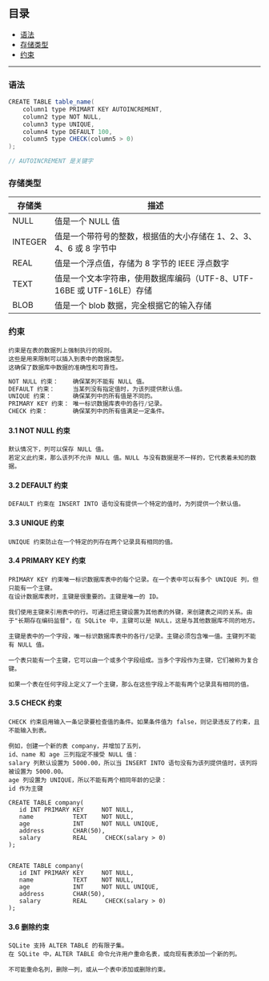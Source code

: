 
## 目录
* [语法](#语法)
* [存储类型](#存储类型)
* [约束](#约束)


****

### 语法
```java
CREATE TABLE table_name(
    column1 type PRIMART KEY AUTOINCREMENT,
    column2 type NOT NULL,
    column3 type UNIQUE,
    column4 type DEFAULT 100,
    column5 type CHECK(column5 > 0)
);

// AUTOINCREMENT 是关键字
```

### 存储类型
| 存储类| 描述 |
|---|---
| NULL |	值是一个 NULL 值
| INTEGER |	值是一个带符号的整数，根据值的大小存储在 1、2、3、4、6 或 8 字节中
| REAL |	值是一个浮点值，存储为 8 字节的 IEEE 浮点数字
| TEXT |	值是一个文本字符串，使用数据库编码（UTF-8、UTF-16BE 或 UTF-16LE）存储
| BLOB |	值是一个 blob 数据，完全根据它的输入存储

### 约束
    约束是在表的数据列上强制执行的规则。
    这些是用来限制可以插入到表中的数据类型。
    这确保了数据库中数据的准确性和可靠性。

```java
NOT NULL 约束：	确保某列不能有 NULL 值。
DEFAULT 约束：	    当某列没有指定值时，为该列提供默认值。
UNIQUE 约束：	    确保某列中的所有值是不同的。
PRIMARY KEY 约束：	唯一标识数据库表中的各行/记录。
CHECK 约束：		确保某列中的所有值满足一定条件。
```

#### 3.1 NOT NULL 约束
    默认情况下，列可以保存 NULL 值。
    若定义此约束，那么该列不允许 NULL 值。NULL 与没有数据是不一样的，它代表着未知的数据。

#### 3.2 DEFAULT 约束
    DEFAULT 约束在 INSERT INTO 语句没有提供一个特定的值时，为列提供一个默认值。

#### 3.3 UNIQUE 约束
    UNIQUE 约束防止在一个特定的列存在两个记录具有相同的值。

#### 3.4 PRIMARY KEY 约束
    PRIMARY KEY 约束唯一标识数据库表中的每个记录。在一个表中可以有多个 UNIQUE 列，但只能有一个主键。
    在设计数据库表时，主键是很重要的。主键是唯一的 ID。

    我们使用主键来引用表中的行。可通过把主键设置为其他表的外键，来创建表之间的关系。由于"长期存在编码监督"，在 SQLite 中，主键可以是 NULL，这是与其他数据库不同的地方。

    主键是表中的一个字段，唯一标识数据库表中的各行/记录。主键必须包含唯一值。主键列不能有 NULL 值。

    一个表只能有一个主键，它可以由一个或多个字段组成。当多个字段作为主键，它们被称为复合键。

    如果一个表在任何字段上定义了一个主键，那么在这些字段上不能有两个记录具有相同的值。

#### 3.5 CHECK 约束
    CHECK 约束启用输入一条记录要检查值的条件。如果条件值为 false，则记录违反了约束，且不能输入到表。

    例如，创建一个新的表 company，并增加了五列，
    id、name 和 age 三列指定不接受 NULL 值：
    salary 列默认设置为 5000.00，所以当 INSERT INTO 语句没有为该列提供值时，该列将被设置为 5000.00。
    age 列设置为 UNIQUE，所以不能有两个相同年龄的记录：
    id 作为主键

```
CREATE TABLE company(
   id INT PRIMARY KEY     NOT NULL,
   name           TEXT    NOT NULL,
   age            INT     NOT NULL UNIQUE,
   address        CHAR(50),
   salary         REAL     CHECK(salary > 0)
);


CREATE TABLE company(
   id INT PRIMARY KEY     NOT NULL,
   name           TEXT    NOT NULL,
   age            INT     NOT NULL UNIQUE,
   address        CHAR(50),
   salary         REAL     CHECK(salary > 0)
);
```



#### 3.6 删除约束
    SQLite 支持 ALTER TABLE 的有限子集。
    在 SQLite 中，ALTER TABLE 命令允许用户重命名表，或向现有表添加一个新的列。

    不可能重命名列，删除一列，或从一个表中添加或删除约束。

